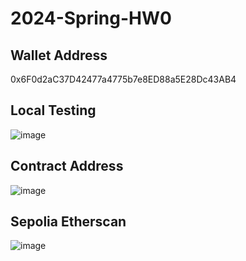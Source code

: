 # 2024-Spring-HW0

## Wallet Address
0x6F0d2aC37D42477a4775b7e8ED88a5E28Dc43AB4

## Local Testing
![image](https://github.com/ooyang0325/2024-Spring-HW0/assets/52309935/9500e32a-8c8a-46da-905c-105028e69d85)

## Contract Address
![image](https://github.com/ooyang0325/2024-Spring-HW0/assets/52309935/97e34193-031b-45ea-aa7c-69c62d80c8c1)

## Sepolia Etherscan
![image](https://github.com/ooyang0325/2024-Spring-HW0/assets/52309935/b9acfdba-2f96-4229-b77b-89a5255d8729)
